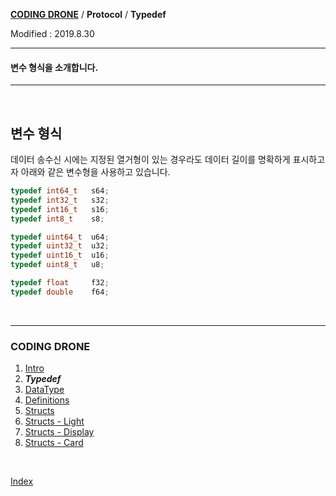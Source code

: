 **[CODING DRONE](index.md)** / **Protocol** / **Typedef**

Modified : 2019.8.30

---

#### 변수 형식을 소개합니다.

---

<br>

**변수 형식**
-----------------
데이터 송수신 시에는 지정된 열거형이 있는 경우라도 데이터 길이를 명확하게 표시하고자 아래와 같은 변수형을 사용하고 있습니다.
```cpp
typedef int64_t   s64;
typedef int32_t   s32;
typedef int16_t   s16;
typedef int8_t    s8;

typedef uint64_t  u64;
typedef uint32_t  u32;
typedef uint16_t  u16;
typedef uint8_t   u8;

typedef float     f32;
typedef double    f64;
```




<br>

---

<h3>CODING DRONE</H3>

1. [Intro](01_intro.md)
2. ***Typedef***
3. [DataType](03_datatype.md)
4. [Definitions](04_definitions.md)
5. [Structs](05_structs.md)
6. [Structs - Light](06_structs_light.md)
7. [Structs - Display](07_structs_display.md)
8. [Structs - Card](08_structs_card.md)

<br>

[Index](index.md)

